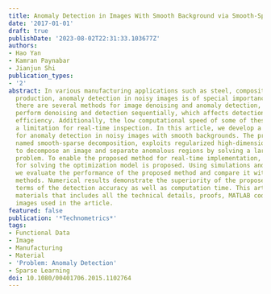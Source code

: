 ```yaml
---
title: Anomaly Detection in Images With Smooth Background via Smooth-Sparse Decomposition
date: '2017-01-01'
draft: true
publishDate: '2023-08-02T22:31:33.103677Z'
authors:
- Hao Yan
- Kamran Paynabar
- Jianjun Shi
publication_types:
- '2'
abstract: In various manufacturing applications such as steel, composites, and textile
  production, anomaly detection in noisy images is of special importance. Although
  there are several methods for image denoising and anomaly detection, most of these
  perform denoising and detection sequentially, which affects detection accuracy and
  efficiency. Additionally, the low computational speed of some of these methods is
  a limitation for real-time inspection. In this article, we develop a novel methodology
  for anomaly detection in noisy images with smooth backgrounds. The proposed method,
  named smooth-sparse decomposition, exploits regularized high-dimensional regression
  to decompose an image and separate anomalous regions by solving a large-scale optimization
  problem. To enable the proposed method for real-time implementation, a fast algorithm
  for solving the optimization model is proposed. Using simulations and a case study,
  we evaluate the performance of the proposed method and compare it with existing
  methods. Numerical results demonstrate the superiority of the proposed method in
  terms of the detection accuracy as well as computation time. This article has supplementary
  materials that includes all the technical details, proofs, MATLAB codes, and simulated
  images used in the article.
featured: false
publication: '*Technometrics*'
tags:
- Functional Data
- Image
- Manufacturing
- Material
- 'Problem: Anomaly Detection'
- Sparse Learning
doi: 10.1080/00401706.2015.1102764
---
```


